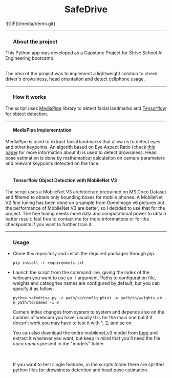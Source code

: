 <h1 align="center"><b>SafeDrive</b></h1>
![GIF](/media/demo.gif)
<hr>
<ul><h3><b>About the project</b></h3></ul>
This Python app was developed as a Capstone Project for Strive School AI Engineering bootcamp.
<br><br>

The idea of the project was to implement a lightweight solution to check driver's drowsiness, head orientation and detect cellphone usage.
<hr>
<ul><h3><b>How it works</b></h3></ul>
The script uses <a href="https://google.github.io/mediapipe/">MediaPipe</a> library to detect facial landmarks and <a href="https://www.tensorflow.org/">Tensorflow</a> for object detection.
<hr>
<ul><h4><b>MediaPipe implementation</b></h4></ul>
MediaPipe is used to extract facial landmarks that allow us to detect eyes and other keypoints. An algorith based on Eye Aspect Ratio (check <a href="http://vision.fe.uni-lj.si/cvww2016/proceedings/papers/05.pdf">this paper</a> for more information about it) is used to detect drowsiness. Head pose estimation is done by mathematical calculation on camera parameters and relevant keypoints detected on the face.
<br><br>
<ul><h4><b>Tensorflow Object Detection with MobileNet V3</b></h4></ul>
The script uses a MobileNet V3 architecture pretrained on MS Coco Dataset and filtered to obtain only bounding boxes for mobile phones. A MobileNet V2 fine tuning has been done on a sample from OpenImage v6 pictures but the performance of MobileNet V3 are better, so I decided to use that for the project. The fine tuning needs more data and computational power to obtain better result: feel free to contact me for more informaitons or for the checkpoints if you want to further train it.
<hr>
<ul><h3><b>Usage</b></h3></ul>
<ul>
<li>Clone this repository and install the required packages through pip.</li>

```
pip install -r requirements.txt
```

<li>Launch the script from the command line, giving the index of the webcam you want to use as -i argument. Paths to configuration file, weights and cateogries names are configured by default, but you can specify it as follow:

```
python safedrive.py -c path/to/config.pbtxt -w path/to/weights.pb -n path/to/names -i 0
```

 Camera index changes from system to system and depends also on the number of webcam you have, usually 0 is for the main one but if it doesn't work you may have to test it with 1, 2, and so on.</li>
 You can also download the entire mobilenet_v3 model from <a href="http://download.tensorflow.org/models/object_detection/ssd_mobilenet_v3_large_coco_2020_01_14.tar.gz">here</a> and extract it wherever you want, but keep in mind that you'll need the file <i>coco.names</i> present in the "models" folder.
 
<br><br>
If you want to test single features, in the scripts folder there are splitted python files for drowsiness detection and head pose estimation.